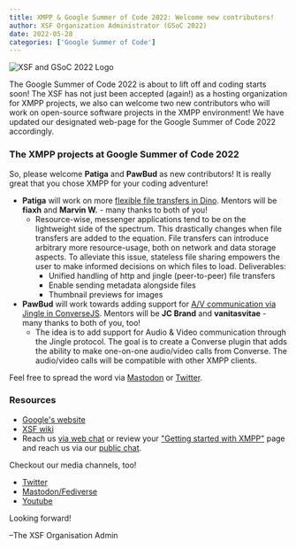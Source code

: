 ```yaml
---
title: XMPP & Google Summer of Code 2022: Welcome new contributors!
author: XSF Organization Administrator (GSoC 2022)
date: 2022-05-28
categories: ['Google Summer of Code']
---
```


![XSF and GSoC 2022 Logo](/images/logos/GSoC_2022_Logo.png)

The Google Summer of Code 2022 is about to lift off and coding starts soon! The XSF has not just been 
accepted (again!) as a hosting organization for XMPP projects, we also can welcome two new contributors who will work on open-source software projects in the XMPP environment! We have updated our designated web-page for the Google Summer of Code 2022 accordingly.

### The XMPP projects at Google Summer of Code 2022

So, please welcome **Patiga** and **PawBud** as new contributors! It is really great that you chose XMPP for your coding adventure!

- **Patiga** will work on more [flexible file transfers in Dino](https://summerofcode.withgoogle.com/programs/2022/projects/z9ixHTWZ). Mentors will be **fiaxh** and **Marvin W.** - many thanks to both of you!
  - Resource-wise, messenger applications tend to be on the lightweight side of the spectrum. This drastically changes when file transfers are added to the equation. File transfers can introduce arbitrary more resource-usage, both on network and data storage aspects. To alleviate this issue, stateless file sharing empowers the user to make informed decisions on which files to load. Deliverables:
    - Unified handling of http and jingle (peer-to-peer) file transfers
    - Enable sending metadata alongside files
    - Thumbnail previews for images
- **PawBud** will work towards adding support for [A/V communication via Jingle in ConverseJS](https://summerofcode.withgoogle.com/programs/2022/projects/0nRwZN19). Mentors will be **JC Brand** and **vanitasvitae** - many thanks to both of you, too!
  - The idea is to add support for Audio & Video communication through the Jingle protocol. The goal is to create a Converse plugin that adds the ability to make one-on-one audio/video calls from Converse. The audio/video calls will be compatible with other XMPP clients.

Feel free to spread the word via [Mastodon](https://fosstodon.org/@xmpp/108358826402429966) or [Twitter](https://twitter.com/xmpp/status/1529199174729728000).

 ### Resources

- [Google's website](https://summerofcode.withgoogle.com/help)
- [XSF wiki](https://wiki.xmpp.org/web/Google_Summer_of_Code_2022)
- Reach us [via web chat](https://xmpp.org/chat#converse/room?jid=gsoc@muc.xmpp.org) or review your ["Getting started with XMPP"](https://xmpp.org/getting-started/) page and reach us via our [public chat](xmpp:gsoc@muc.xmpp.org?join).

Checkout our media channels, too!

- [Twitter](https://twitter.com/xmpp)
- [Mastodon/Fediverse](https://fosstodon.org/@xmpp/)
- [Youtube](https://www.youtube.com/c/XMPPStandardsFoundation)


Looking forward!

 –The XSF Organisation Admin

